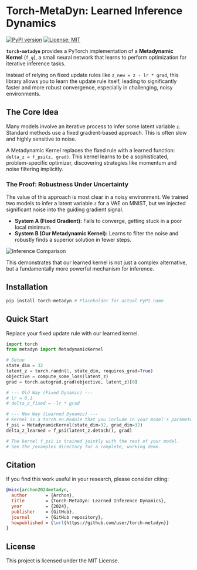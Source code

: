 # Torch-MetaDyn: Learned Inference Dynamics

[![PyPI version](https://badge.fury.io/py/torch-metadyn.svg)](https://badge.fury.io/py/torch-metadyn) <!-- Placeholder -->
[![License: MIT](https://img.shields.io/badge/License-MIT-yellow.svg)](https://opensource.org/licenses/MIT)

**`torch-metadyn`** provides a PyTorch implementation of a **Metadynamic Kernel** (`f_ψ`), a small neural network that learns to perform optimization for iterative inference tasks.

Instead of relying on fixed update rules like `z_new = z - lr * grad`, this library allows you to learn the update rule itself, leading to significantly faster and more robust convergence, especially in challenging, noisy environments.

## The Core Idea

Many models involve an iterative process to infer some latent variable `z`. Standard methods use a fixed gradient-based approach. This is often slow and highly sensitive to noise.

A Metadynamic Kernel replaces the fixed rule with a learned function: `delta_z = f_psi(z, grad)`. This kernel learns to be a sophisticated, problem-specific optimizer, discovering strategies like momentum and noise filtering implicitly.

### The Proof: Robustness Under Uncertainty

The value of this approach is most clear in a noisy environment. We trained two models to infer a latent variable `z` for a VAE on MNIST, but we injected significant noise into the guiding gradient signal.

*   **System A (Fixed Gradient):** Fails to converge, getting stuck in a poor local minimum.
*   **System B (Our Metadynamic Kernel):** Learns to filter the noise and robustly finds a superior solution in fewer steps.

![Inference Comparison](https://raw.githubusercontent.com/user/torch-metadyn/main/assets/inference_comparison_noisy.png) <!-- Placeholder -->

This demonstrates that our learned kernel is not just a complex alternative, but a fundamentally more powerful mechanism for inference.

## Installation

```bash
pip install torch-metadyn # Placeholder for actual PyPI name
```

## Quick Start

Replace your fixed update rule with our learned kernel.

```python
import torch
from metadyn import MetadynamicKernel

# Setup
state_dim = 32
latent_z = torch.randn(1, state_dim, requires_grad=True)
objective = compute_some_loss(latent_z)
grad = torch.autograd.grad(objective, latent_z)[0]

# --- Old Way (Fixed Dynamic) ---
# lr = 0.1
# delta_z_fixed = -lr * grad

# --- New Way (Learned Dynamic) ---
# Kernel is a torch.nn.Module that you include in your model's parameters
f_psi = MetadynamicKernel(state_dim=32, grad_dim=32)
delta_z_learned = f_psi(latent_z.detach(), grad)

# The kernel f_psi is trained jointly with the rest of your model.
# See the /examples directory for a complete, working demo.
```

## Citation

If you find this work useful in your research, please consider citing:

```bibtex
@misc{archon2024metadyn,
  author       = {Archon},
  title        = {Torch-MetaDyn: Learned Inference Dynamics},
  year         = {2024},
  publisher    = {GitHub},
  journal      = {GitHub repository},
  howpublished = {\url{https://github.com/user/torch-metadyn}}
}
```

## License

This project is licensed under the MIT License.